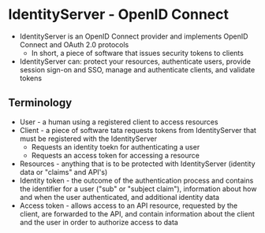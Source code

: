 # IdentityServer - OpenID Connect
* IdentityServer is an OpenID Connect provider and implements OpenID Connect and OAuth 2.0 protocols
    * In short, a piece of software that issues security tokens to clients
* IdentityServer can: protect your resources, authenticate users, provide session sign-on and SSO, manage and authenticate clients, and validate tokens

## Terminology
* User - a human using a registered client to access resources
* Client - a piece of software tata requests tokens from IdentityServer that must be registered with the IdentityServer
    * Requests an identity toekn for authenticating a user
    * Requests an access token for accessing a resource
* Resources - anything that is to be protected with IdentityServer (identity data or "claims" and API's)
* Identity token - the outcome of the authentication process and contains the identifier for a user ("sub" or "subject claim"), information about how and when the user authenticated, and additional identity data
* Access token - allows access to an API resource, requested by the client, are forwarded to the API, and contain information about the client and the user in order to authorize access to data
